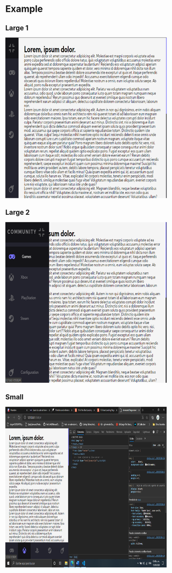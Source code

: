 # Example

## Large 1
<img height="500" src="https://github.com/GenerEcheverria/TemasWeb/blob/master/Animated_Responsive_Navbar/Example/Large1.png" />

## Large 2
<img height="500" src="https://github.com/GenerEcheverria/TemasWeb/blob/master/Animated_Responsive_Navbar/Example/Large2.png" />

## Small
<img height="500" src="https://github.com/GenerEcheverria/TemasWeb/blob/master/Animated_Responsive_Navbar/Example/Small.png" />